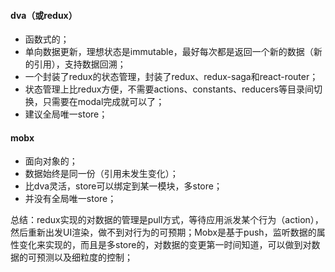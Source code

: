 #### dva（或redux）

* 函数式的；
* 单向数据更新，理想状态是immutable，最好每次都是返回一个新的数据（新的引用），支持数据回溯；
* 一个封装了redux的状态管理，封装了redux、redux-saga和react-router；
* 状态管理上比redux方便，不需要actions、constants、reducers等目录间切换，只需要在modal完成就可以了；
* 建议全局唯一store；

#### mobx

* 面向对象的；
* 数据始终是同一份（引用未发生变化）；
* 比dva灵活，store可以绑定到某一模块，多store；
* 并没有全局唯一store；

总结：redux实现的对数据的管理是pull方式，等待应用派发某个行为（action），然后重新出发UI渲染，做不到对行为的可预期；Mobx是基于push，监听数据的属性变化来实现的，而且是多store的，对数据的变更第一时间知道，可以做到对数据的可预测以及细粒度的控制；
